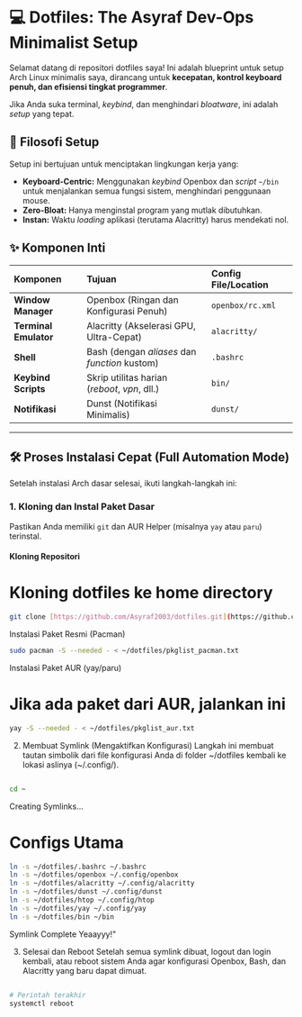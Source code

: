 # 💻 Dotfiles: The Asyraf Dev-Ops Minimalist Setup

Selamat datang di repositori dotfiles saya! Ini adalah blueprint untuk setup Arch Linux minimalis saya, dirancang untuk **kecepatan, kontrol keyboard penuh, dan efisiensi tingkat programmer**.

Jika Anda suka terminal, *keybind*, dan menghindari *bloatware*, ini adalah *setup* yang tepat.

## 🚀 Filosofi Setup

Setup ini bertujuan untuk menciptakan lingkungan kerja yang:

* **Keyboard-Centric:** Menggunakan *keybind* Openbox dan *script* `~/bin` untuk menjalankan semua fungsi sistem, menghindari penggunaan mouse.
* **Zero-Bloat:** Hanya menginstal program yang mutlak dibutuhkan.
* **Instan:** Waktu *loading* aplikasi (terutama Alacritty) harus mendekati nol.

## ✨ Komponen Inti

| Komponen | Tujuan | Config File/Location |
| :--- | :--- | :--- |
| **Window Manager** | Openbox (Ringan dan Konfigurasi Penuh) | `openbox/rc.xml` |
| **Terminal Emulator** | Alacritty (Akselerasi GPU, Ultra-Cepat) | `alacritty/` |
| **Shell** | Bash (dengan *aliases* dan *function* kustom) | `.bashrc` |
| **Keybind Scripts** | Skrip utilitas harian (*reboot*, *vpn*, dll.) | `bin/` |
| **Notifikasi** | Dunst (Notifikasi Minimalis) | `dunst/` |

---

## 🛠️ Proses Instalasi Cepat (Full Automation Mode)

Setelah instalasi Arch dasar selesai, ikuti langkah-langkah ini:

### 1. Kloning dan Instal Paket Dasar

Pastikan Anda memiliki `git` dan AUR Helper (misalnya `yay` atau `paru`) terinstal.

#### Kloning Repositori

# Kloning dotfiles ke home directory

```bash
git clone [https://github.com/Asyraf2003/dotfiles.git](https://github.com/Asyraf2003/dotfiles.git) ~/dotfiles
```
Instalasi Paket Resmi (Pacman)
```Bash
sudo pacman -S --needed - < ~/dotfiles/pkglist_pacman.txt
```
Instalasi Paket AUR (yay/paru)

# Jika ada paket dari AUR, jalankan ini
```Bash
yay -S --needed - < ~/dotfiles/pkglist_aur.txt
```
2. Membuat Symlink (Mengaktifkan Konfigurasi)
Langkah ini membuat tautan simbolik dari file konfigurasi Anda di folder ~/dotfiles kembali ke lokasi aslinya (~/.config/).

```Bash

cd ~
```
Creating Symlinks...

# Configs Utama
```Bash
ln -s ~/dotfiles/.bashrc ~/.bashrc
ln -s ~/dotfiles/openbox ~/.config/openbox
ln -s ~/dotfiles/alacritty ~/.config/alacritty
ln -s ~/dotfiles/dunst ~/.config/dunst
ln -s ~/dotfiles/htop ~/.config/htop
ln -s ~/dotfiles/yay ~/.config/yay
ln -s ~/dotfiles/bin ~/bin
```

Symlink Complete Yeaayyy!"

3. Selesai dan Reboot
Setelah semua symlink dibuat, logout dan login kembali, atau reboot sistem Anda agar konfigurasi Openbox, Bash, dan Alacritty yang baru dapat dimuat.

```Bash

# Perintah terakhir
systemctl reboot
```

